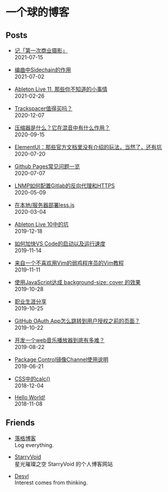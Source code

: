 <h1 id="section">一个球的博客</h1>
<h2 id="posts">Posts</h2>
<ul>
<li>
<p><a href="https://jw1.dev/2021/07/15/a01.html">记「第一次商业摄影」</a><br />
2021-07-15</p>
</li>
<li>
<p><a href="https://jw1.dev/2021/07/02/a01.html">编曲中Sidechain的作用</a><br />
2021-07-02</p>
</li>
<li>
<p><a href="https://jw1.dev/2021/02/26/a01.html">Ableton Live 11, 那些你不知道的小事情</a><br />
2021-02-26</p>
</li>
<li>
<p><a href="https://jw1.dev/2020/12/07/a01.html">Trackspacer值得买吗？</a><br />
2020-12-07</p>
</li>
<li>
<p><a href="https://jw1.dev/2020/09/15/a01.html">压缩器是什么？它在混音中有什么作用？</a><br />
2020-09-15</p>
</li>
<li>
<p><a href="https://jw1.dev/2020/07/20/a02.html">ElementUI：那些官方文档里没有介绍的玩法，当然了，还有坑</a><br />
2020-07-20</p>
</li>
<li>
<p><a href="https://jw1.dev/2020/07/07/a01.html">Github Pages常见问题一览</a><br />
2020-07-07</p>
</li>
<li>
<p><a href="https://jw1.dev/2020/05/09/a01.html">LNMP如何配置Gitlab的反向代理和HTTPS</a><br />
2020-05-09</p>
</li>
<li>
<p><a href="https://jw1.dev/2020/03/04/a01.html">在本地/服务器部署less.js</a><br />
2020-03-04</p>
</li>
<li>
<p><a href="https://jw1.dev/2019/12/18/a01.html">Ableton Live 10中的坑</a><br />
2019-12-18</p>
</li>
<li>
<p><a href="https://jw1.dev/2019/11/14/a02.html">如何加快VS Code的启动以及运行速度</a><br />
2019-11-14</p>
</li>
<li>
<p><a href="https://jw1.dev/2019/11/11/a01.html">来自一个不喜欢用Vim的弱鸡程序员的Vim教程</a><br />
2019-11-11</p>
</li>
<li>
<p><a href="https://jw1.dev/2019/10/28/a03.html">使用JavaScript达成 background-size: cover 的效果</a><br />
2019-10-28</p>
</li>
<li>
<p><a href="https://jw1.dev/2019/10/25/a02.html">职业生涯分享</a><br />
2019-10-25</p>
</li>
<li>
<p><a href="https://jw1.dev/2019/10/22/a01.html">GitHub OAuth App怎么跳转到用户授权之前的页面？</a><br />
2019-10-22</p>
</li>
<li>
<p><a href="https://jw1.dev/2019/08/22/a01.html">开发一个web音乐播放器到底有多难？</a><br />
2019-08-22</p>
</li>
<li>
<p><a href="https://jw1.dev/2019/06/21/a01.html">Package Control镜像Channel使用说明</a><br />
2019-06-21</p>
</li>
<li>
<p><a href="https://jw1.dev/2018/12/04/a01.html">CSS中的calc()</a><br />
2018-12-04</p>
</li>
<li>
<p><a href="https://jw1.dev/2018/11/08/a01.html">Hello World!</a><br />
2018-11-08</p>
</li>
</ul>
<h2 id="friends">Friends</h2>
<ul>
<li>
<p><a href="https://www.logcg.com/">落格博客</a><br />
Log everything.</p>
</li>
<li>
<p><a href="https://starryvoid.com/">StarryVoid</a><br />
星光璀璨之空 StarryVoid 的个人博客网站</p>
</li>
<li>
<p><a href="https://admiraldesvl.github.io">Desvl</a><br />
Interest comes from thinking.</p>
</li>
</ul>
